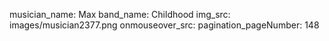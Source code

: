 musician_name: Max
band_name: Childhood
img_src: images/musician2377.png
onmouseover_src: 
pagination_pageNumber: 148